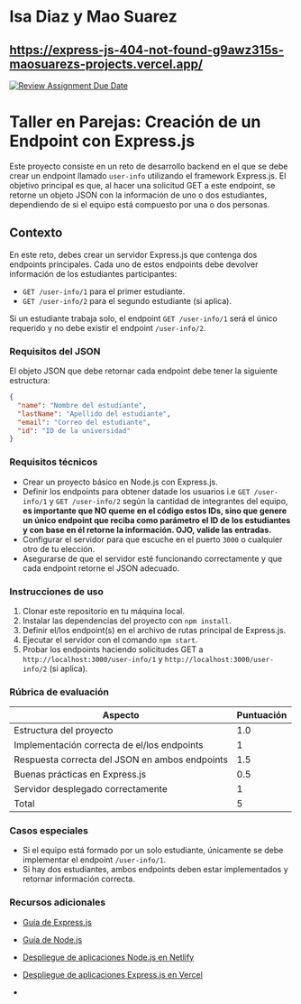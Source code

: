 # Isa Diaz y Mao Suarez
## https://express-js-404-not-found-g9awz315s-maosuarezs-projects.vercel.app/

[![Review Assignment Due Date](https://classroom.github.com/assets/deadline-readme-button-22041afd0340ce965d47ae6ef1cefeee28c7c493a6346c4f15d667ab976d596c.svg)](https://classroom.github.com/a/xg1DyBBJ)
# Taller en Parejas: Creación de un Endpoint con Express.js

Este proyecto consiste en un reto de desarrollo backend en el que se debe crear un endpoint llamado `user-info` utilizando el framework Express.js. El objetivo principal es que, al hacer una solicitud GET a este endpoint, se retorne un objeto JSON con la información de uno o dos estudiantes, dependiendo de si el equipo está compuesto por una o dos personas.

## Contexto

En este reto, debes crear un servidor Express.js que contenga dos endpoints principales. Cada uno de estos endpoints debe devolver información de los estudiantes participantes:

- `GET /user-info/1` para el primer estudiante.
- `GET /user-info/2` para el segundo estudiante (si aplica).

Si un estudiante trabaja solo, el endpoint `GET /user-info/1` será el único requerido y no debe existir el endpoint `/user-info/2`.

### Requisitos del JSON

El objeto JSON que debe retornar cada endpoint debe tener la siguiente estructura:

```json
{
  "name": "Nombre del estudiante",
  "lastName": "Apellido del estudiante",
  "email": "Correo del estudiante",
  "id": "ID de la universidad"
}
```

### Requisitos técnicos

- Crear un proyecto básico en Node.js con Express.js.
- Definir los endpoints para obtener datade los usuarios i.e `GET /user-info/1` y `GET /user-info/2` según la cantidad de integrantes del equipo, **es importante que NO queme en el código estos IDs, sino que genere un único endpoint que reciba como parámetro el ID de los estudiantes y con base en él retorne la información. OJO, valide las entradas.**
- Configurar el servidor para que escuche en el puerto `3000` o cualquier otro de tu elección.
- Asegurarse de que el servidor esté funcionando correctamente y que cada endpoint retorne el JSON adecuado.

### Instrucciones de uso

1. Clonar este repositorio en tu máquina local.
2. Instalar las dependencias del proyecto con `npm install`.
3. Definir el/los endpoint(s) en el archivo de rutas principal de Express.js.
4. Ejecutar el servidor con el comando `npm start`.
5. Probar los endpoints haciendo solicitudes GET a `http://localhost:3000/user-info/1` y `http://localhost:3000/user-info/2` (si aplica).

### Rúbrica de evaluación

| Aspecto                        | Puntuación |
| ------------------------------ | ---------- |
| Estructura del proyecto         | 1.0        |
| Implementación correcta de el/los endpoints | 1        |
| Respuesta correcta del JSON en ambos endpoints | 1.5       |
| Buenas prácticas en Express.js  | 0.5        |
| Servidor desplegado correctamente  | 1        |
| Total                          | 5          |

### Casos especiales

- Si el equipo está formado por un solo estudiante, únicamente se debe implementar el endpoint `/user-info/1`.
- Si hay dos estudiantes, ambos endpoints deben estar implementados y retornar información correcta.

### Recursos adicionales

- [Guía de Express.js](https://expressjs.com/es/)
- [Guía de Node.js](https://nodejs.org/es/docs/)
- [ Despliegue de aplicaciones Node.js en Netlify](https://www.netlify.com/blog/2016/09/29/a-step-by-step-guide-deploying-on-netlify/)
- [Despliegue de aplicaciones Express.js en Vercel]([https://nodejs.org/es/docs/](https://vercel.com/docs/deployments/overview))

-


